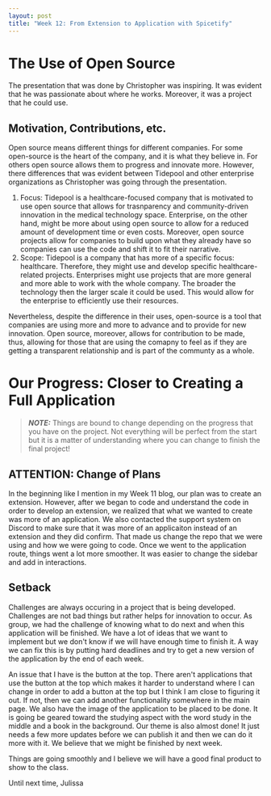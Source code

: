 ```yaml
---
layout: post
title: "Week 12: From Extension to Application with Spicetify" 
---
```


# The Use of Open Source
The presentation that was done by Christopher was inspiring. It was evident that he was passionate about where he works. Moreover, it was a project that he could use. 

## Motivation, Contributions, etc. 
Open source means different things for different companies. For some open-source is the heart of the company, and it is what they believe in. For others open source allows them to progress and innovate more. However, there differences that was evident between Tidepool and other enterprise organizations as Christopher was going through the presentation. 
1. Focus: Tidepool is a healthcare-focused company that is motivated to use open source that allows for trasnparency and community-driven innovation in the medical technology space. Enterprise, on the other hand, might be more about using open source to allow for a reduced amount of development time or even costs. Moreover, open source projects allow for companies to build upon what they already have so companies can use the code and shift it to fit their narrative. 
2. Scope: Tidepool is a company that has more of a specific focus: healthcare. Therefore, they might use and develop specific healthcare-related projects. Enterprises might use projects that are more general and more able to work with the whole company. The broader the technology then the larger scale it could be used. This would allow for the enterprise to efficiently use their resources. 

Nevertheless, despite the difference in their uses, open-source is a tool that companies are using more and more to advance and to provide for new innovation. Open source, moreover, allows for contribution to be made, thus, allowing for those that are using the comapny to feel as if they are getting a transparent relationship and is part of the communty as a whole. 

<!--more-->
# Our Progress: Closer to Creating a Full Application

> **_NOTE:_** Things are bound to change depending on the progress that you have on the project. Not everything will be perfect from the start but it is a matter of understanding where you can change to finish the final project! 

## ATTENTION: Change of Plans

In the beginning like I mention in my Week 11 blog, our plan was to create an extension. However, after we began to code and understand the code in order to develop an extension, we realized that what we wanted to create was more of an application. We also contacted the support system on Discord to make sure that it was more of an applicaiton instead of an extension and they did confirm. That made us change the repo that we were using and how we were going to code. Once we went to the application route, things went a lot more smoother. It was easier to change the sidebar and add in interactions. 

## Setback
Challenges are always occuring in a project that is being developed. Challenges are not bad things but rather helps for innovation to occur. As group, we had the challenge of knowing what to do next and when this application will be finished. We have a lot of ideas that we want to implement but we don't know if we will have enough time to finish it. A way we can fix this is by putting hard deadlines and try to get a new version of the application by the end of each week. 

An issue that I have is the button at the top. There aren't applications that use the button at the top which makes it harder to understand where I can change in order to add a button at the top but I think I am close to figuring it out. If not, then we can add another functionality somewhere in the main page. We also have the image of the application to be placed to be done. It is going be geared toward the studying aspect with the word study in the middle and a book in the background. Our theme is also almost done! It just needs a few more updates before we can publish it and then we can do it more with it. We believe that we might be finished by next week. 

Things are going smoothly and I believe we will have a good final product to show to the class. 

Until next time, 
Julissa 